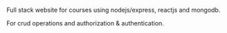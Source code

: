 Full stack website for courses using nodejs/express, reactjs and mongodb.

For crud operations and authorization & authentication.
